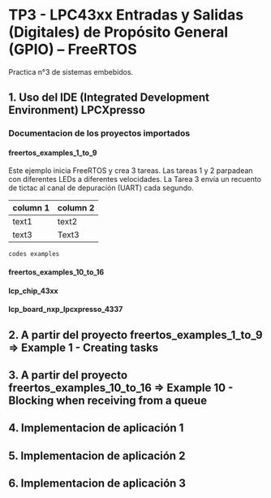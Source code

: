 # TP3 - LPC43xx Entradas y Salidas (Digitales) de Propósito General (GPIO) – FreeRTOS

Practica n°3 de sistemas embebidos.

## 1. Uso del IDE (Integrated Development Environment) LPCXpresso

### Documentacion de los proyectos importados

#### freertos_examples_1_to_9
Este ejemplo inicia FreeRTOS y crea 3 tareas. Las tareas 1 y 2 parpadean con diferentes LEDs a diferentes velocidades. La Tarea 3 envía un recuento de tictac al canal de depuración (UART) cada segundo.

| column 1 | column 2 |
| ----- | ---- |
| text1 | text2 |
| text3 |  Text3 |

```
codes examples
```
#### freertos_examples_10_to_16

#### lcp_chip_43xx

#### lcp_board_nxp_lpcxpresso_4337


## 2. A partir del proyecto freertos_examples_1_to_9 => Example 1 - Creating tasks



## 3. A partir del proyecto freertos_examples_10_to_16 => Example 10 - Blocking when receiving from a queue



## 4. Implementacion de aplicación 1



## 5. Implementacion de aplicación 2



## 6. Implementacion de aplicación 3
